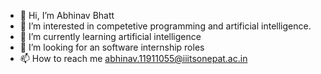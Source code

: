 - 👋 Hi, I’m Abhinav Bhatt
- 👀 I’m interested in competetive programming and artificial intelligence.
- 🌱 I’m currently learning artificial intelligence
- 💞️ I’m looking for an software internship roles
- 📫 How to reach me abhinav.11911055@iiitsonepat.ac.in

<!---
ABHINAV1418/ABHINAV1418 is a ✨ special ✨ repository because its `README.md` (this file) appears on your GitHub profile.
You can click the Preview link to take a look at your changes.
--->
